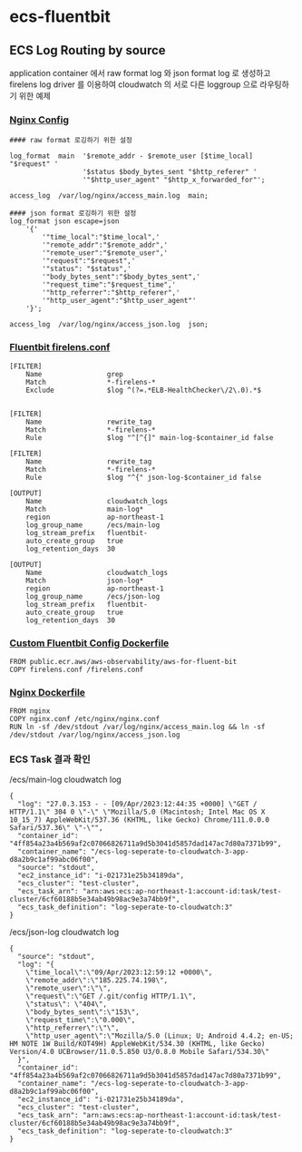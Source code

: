 # ecs-fluentbit

## ECS Log Routing by source

application container 에서 raw format log 와 json format log 로 생성하고 firelens log driver 를 이용하여 cloudwatch 의 서로 다른 loggroup 으로 라우팅하기 위한 예제

### [Nginx Config](https://github.com/fromcloud/ecs-fluentbit/blob/main/nginx/nginx.conf)

```
#### raw format 로깅하기 위한 설정

log_format  main  '$remote_addr - $remote_user [$time_local] "$request" '
                  '$status $body_bytes_sent "$http_referer" '
                  '"$http_user_agent" "$http_x_forwarded_for"';

access_log  /var/log/nginx/access_main.log  main;

#### json format 로깅하기 위한 설정
log_format json escape=json
    '{'
        '"time_local":"$time_local",'
        '"remote_addr":"$remote_addr",'
        '"remote_user":"$remote_user",'
        '"request":"$request",'
        '"status": "$status",'
        '"body_bytes_sent":"$body_bytes_sent",'
        '"request_time":"$request_time",'
        '"http_referrer":"$http_referer",'
        '"http_user_agent":"$http_user_agent"'
    '}';

access_log  /var/log/nginx/access_json.log  json;
```    
          
        
### [Fluentbit firelens.conf](https://github.com/fromcloud/ecs-fluentbit/blob/main/custom_fluentbit/firelens.conf)
```
[FILTER]
    Name                grep
    Match               *-firelens-*
    Exclude             $log ^(?=.*ELB-HealthChecker\/2\.0).*$


[FILTER]
    Name                rewrite_tag
    Match               *-firelens-*
    Rule                $log "^[^{]" main-log-$container_id false

[FILTER]
    Name                rewrite_tag
    Match               *-firelens-*
    Rule                $log "^{" json-log-$container_id false

[OUTPUT]
    Name                cloudwatch_logs
    Match               main-log*
    region              ap-northeast-1
    log_group_name      /ecs/main-log
    log_stream_prefix   fluentbit-
    auto_create_group   true
    log_retention_days  30

[OUTPUT]
    Name                cloudwatch_logs
    Match               json-log*
    region              ap-northeast-1
    log_group_name      /ecs/json-log
    log_stream_prefix   fluentbit-
    auto_create_group   true
    log_retention_days  30
```

### [Custom Fluentbit Config Dockerfile](https://github.com/fromcloud/ecs-fluentbit/blob/main/custom_fluentbit/Dockerfile)

```
FROM public.ecr.aws/aws-observability/aws-for-fluent-bit
COPY firelens.conf /firelens.conf
```

### [Nginx Dockerfile](https://github.com/fromcloud/ecs-fluentbit/blob/main/nginx/Dockerfile)
```
FROM nginx
COPY nginx.conf /etc/nginx/nginx.conf
RUN ln -sf /dev/stdout /var/log/nginx/access_main.log && ln -sf /dev/stdout /var/log/nginx/access_json.log
```

### ECS Task 결과 확인

/ecs/main-log cloudwatch log
```
{
  "log": "27.0.3.153 - - [09/Apr/2023:12:44:35 +0000] \"GET / HTTP/1.1\" 304 0 \"-\" \"Mozilla/5.0 (Macintosh; Intel Mac OS X 10_15_7) AppleWebKit/537.36 (KHTML, like Gecko) Chrome/111.0.0.0 Safari/537.36\" \"-\"",
  "container_id": "4ff854a23a4b569af2c07066826711a9d5b3041d5857dad147ac7d80a7371b99",
  "container_name": "/ecs-log-seperate-to-cloudwatch-3-app-d8a2b9c1af99abc06f00",
  "source": "stdout",
  "ec2_instance_id": "i-021731e25b34189da",
  "ecs_cluster": "test-cluster",
  "ecs_task_arn": "arn:aws:ecs:ap-northeast-1:account-id:task/test-cluster/6cf60188b5e34ab49b98ac9e3a74bb9f",
  "ecs_task_definition": "log-seperate-to-cloudwatch:3"
}
```

/ecs/json-log cloudwatch log
```
{
  "source": "stdout",
  "log": "{
    \"time_local\":\"09/Apr/2023:12:59:12 +0000\",
    \"remote_addr\":\"185.225.74.198\",
    \"remote_user\":\"\",
    \"request\":\"GET /.git/config HTTP/1.1\",
    \"status\": \"404\",
    \"body_bytes_sent\":\"153\",
    \"request_time\":\"0.000\",
    \"http_referrer\":\"\",
    \"http_user_agent\":\"Mozilla/5.0 (Linux; U; Android 4.4.2; en-US; HM NOTE 1W Build/KOT49H) AppleWebKit/534.30 (KHTML, like Gecko) Version/4.0 UCBrowser/11.0.5.850 U3/0.8.0 Mobile Safari/534.30\"
  }",
  "container_id": "4ff854a23a4b569af2c07066826711a9d5b3041d5857dad147ac7d80a7371b99",
  "container_name": "/ecs-log-seperate-to-cloudwatch-3-app-d8a2b9c1af99abc06f00",
  "ec2_instance_id": "i-021731e25b34189da",
  "ecs_cluster": "test-cluster",
  "ecs_task_arn": "arn:aws:ecs:ap-northeast-1:account-id:task/test-cluster/6cf60188b5e34ab49b98ac9e3a74bb9f",
  "ecs_task_definition": "log-seperate-to-cloudwatch:3"
}
```